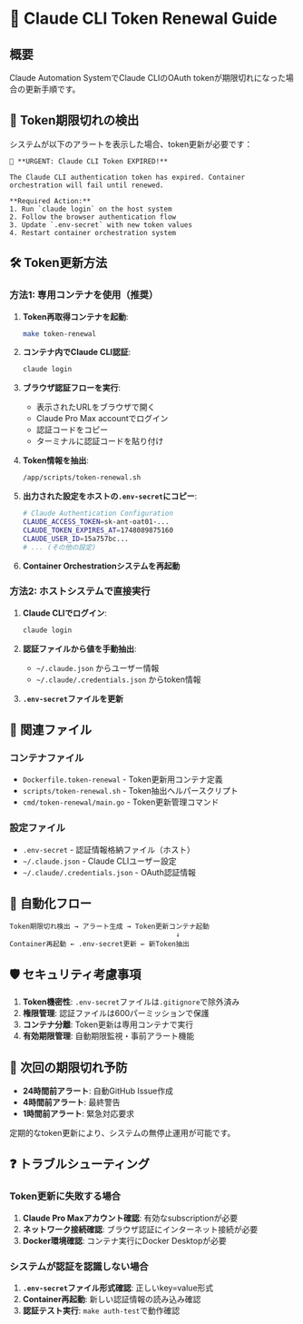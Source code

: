 # 🔐 Claude CLI Token Renewal Guide

## 概要

Claude Automation SystemでClaude CLIのOAuth tokenが期限切れになった場合の更新手順です。

## 🚨 Token期限切れの検出

システムが以下のアラートを表示した場合、token更新が必要です：

```
🚨 **URGENT: Claude CLI Token EXPIRED!**

The Claude CLI authentication token has expired. Container orchestration will fail until renewed.

**Required Action:**
1. Run `claude login` on the host system
2. Follow the browser authentication flow
3. Update `.env-secret` with new token values
4. Restart container orchestration system
```

## 🛠️ Token更新方法

### 方法1: 専用コンテナを使用（推奨）

1. **Token再取得コンテナを起動**:
   ```bash
   make token-renewal
   ```

2. **コンテナ内でClaude CLI認証**:
   ```bash
   claude login
   ```

3. **ブラウザ認証フローを実行**:
   - 表示されたURLをブラウザで開く
   - Claude Pro Max accountでログイン
   - 認証コードをコピー
   - ターミナルに認証コードを貼り付け

4. **Token情報を抽出**:
   ```bash
   /app/scripts/token-renewal.sh
   ```

5. **出力された設定をホストの`.env-secret`にコピー**:
   ```bash
   # Claude Authentication Configuration
   CLAUDE_ACCESS_TOKEN=sk-ant-oat01-...
   CLAUDE_TOKEN_EXPIRES_AT=1748089875160
   CLAUDE_USER_ID=15a757bc...
   # ... (その他の設定)
   ```

6. **Container Orchestrationシステムを再起動**

### 方法2: ホストシステムで直接実行

1. **Claude CLIでログイン**:
   ```bash
   claude login
   ```

2. **認証ファイルから値を手動抽出**:
   - `~/.claude.json` からユーザー情報
   - `~/.claude/.credentials.json` からtoken情報

3. **`.env-secret`ファイルを更新**

## 📁 関連ファイル

### コンテナファイル
- `Dockerfile.token-renewal` - Token更新用コンテナ定義
- `scripts/token-renewal.sh` - Token抽出ヘルパースクリプト
- `cmd/token-renewal/main.go` - Token更新管理コマンド

### 設定ファイル
- `.env-secret` - 認証情報格納ファイル（ホスト）
- `~/.claude.json` - Claude CLIユーザー設定
- `~/.claude/.credentials.json` - OAuth認証情報

## 🔄 自動化フロー

```
Token期限切れ検出 → アラート生成 → Token更新コンテナ起動
                                         ↓
Container再起動 ← .env-secret更新 ← 新Token抽出
```

## 🛡️ セキュリティ考慮事項

1. **Token機密性**: `.env-secret`ファイルは`.gitignore`で除外済み
2. **権限管理**: 認証ファイルは600パーミッションで保護
3. **コンテナ分離**: Token更新は専用コンテナで実行
4. **有効期限管理**: 自動期限監視・事前アラート機能

## 🚀 次回の期限切れ予防

- **24時間前アラート**: 自動GitHub Issue作成
- **4時間前アラート**: 最終警告
- **1時間前アラート**: 緊急対応要求

定期的なtoken更新により、システムの無停止運用が可能です。

## ❓ トラブルシューティング

### Token更新に失敗する場合

1. **Claude Pro Maxアカウント確認**: 有効なsubscriptionが必要
2. **ネットワーク接続確認**: ブラウザ認証にインターネット接続が必要
3. **Docker環境確認**: コンテナ実行にDocker Desktopが必要

### システムが認証を認識しない場合

1. **`.env-secret`ファイル形式確認**: 正しいkey=value形式
2. **Container再起動**: 新しい認証情報の読み込み確認
3. **認証テスト実行**: `make auth-test`で動作確認